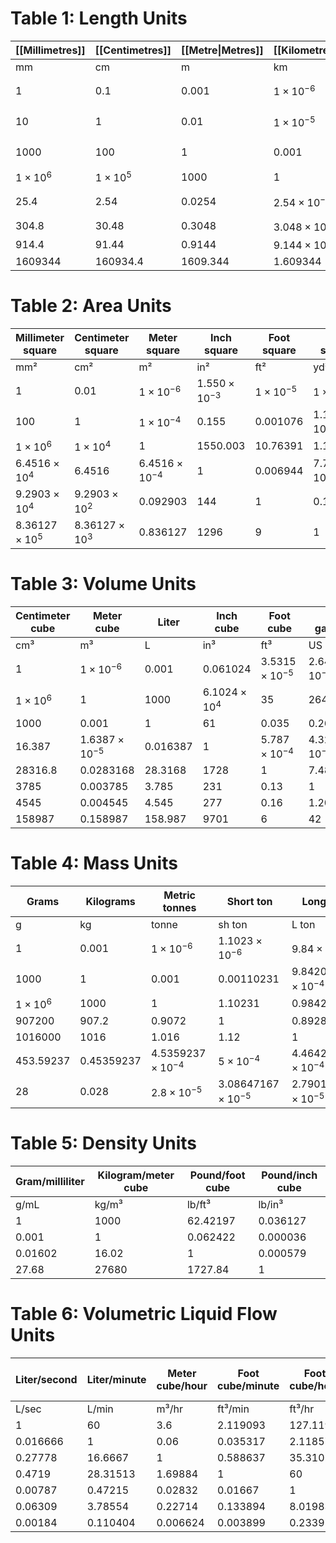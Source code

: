 # Table 1: Length Units
| [[Millimetres]] | [[Centimetres]] | [[Metre\|Metres]] | [[Kilometres]] | [[Inches]] | [[Feet]] | [[Yards]] | [[Miles]] |
| ---- | ---- | ---- | ---- | ---- | ---- | ---- | ---- |
| mm | cm | m | km | in | ft | yd | mi |
| $1$ | $0.1$ | $0.001$ | $1\times10^{-6}$ | $3.937\times10^{-2}$ | $3.281\times10^{-3}$ | $1.094\times10^{-3}$ | $6.21\times10^{-7}$ |
| $10$ | $1$ | $0.01$ | $1\times10^{-5}$ | $0.3937$ | $0.03281$ | $0.01094$ | $6.2137\times10^{-6}$ |
| $1000$ | $100$ | $1$ | $0.001$ | $39.37008$ | $3.28084$ | $1.093613$ | $6.213712\times10^{-4}$ |
| $1\times10^{6}$ | $1\times10^{5}$ | $1000$ | $1$ | $39370.0787$ | $3280.8399$ | $1093.6133$ | $0.621371$ |
| $25.4$ | $2.54$ | $0.0254$ | $2.54\times10^{-5}$ | $1$ | $0.08333$ | $0.02778$ | $1.5783\times10^{-5}$ |
| $304.8$ | $30.48$ | $0.3048$ | $3.048\times10^{-4}$ | $12$ | $1$ | $0.33333$ | $0.00018939$ |
| $914.4$ | $91.44$ | $0.9144$ | $9.144\times10^{-4}$ | $36$ | $3$ | $1$ | $0.00056818$ |
| $1609344$ | $160934.4$ | $1609.344$ | $1.609344$ | $63360$ | $5280$ | $1760$ | $1$ |
# Table 2: Area Units
| Millimeter square | Centimeter square | Meter square | Inch square | Foot square | Yard square |
|-------------------------|-------------------------|-------------------|-------------------|-------------------|-------------------|
| mm²                     | cm²                     | m²                | in²               | ft²               | yd²               |
| $1$                     | $0.01$                  | $1\times10^{-6}$  | $1.550\times10^{-3}$ | $1\times10^{-5}$   | $1\times10^{-6}$   |
| $100$                   | $1$                     | $1\times10^{-4}$  | $0.155$           | $0.001076$        | $1.196\times10^{-3}$ |
| $1\times10^{6}$         | $1\times10^{4}$         | $1$               | $1550.003$        | $10.76391$        | $1.19599$         |
| $6.4516\times10^{4}$    | $6.4516$                | $6.4516\times10^{-4}$ | $1$             | $0.006944$        | $7.716\times10^{-4}$ |
| $9.2903\times10^{4}$    | $9.2903\times10^{2}$    | $0.092903$        | $144$             | $1$               | $0.111111$        |
| $8.36127\times10^{5}$   | $8.36127\times10^{3}$   | $0.836127$        | $1296$            | $9$               | $1$               |
# Table 3: Volume Units
| Centimeter cube | Meter cube | Liter | Inch cube | Foot cube | US gallons | Imperial gallons | US barrel (oil) |
|-----------------------|-----------------|-----------|-----------------|-----------------|---------------------|-----------------------------|---------------------------|
| cm³                   | m³              | L         | in³             | ft³             | US gal              | Imp. gal                    | US brl                    |
| $1$                   | $1\times10^{-6}$| $0.001$   | $0.061024$      | $3.5315\times10^{-5}$ | $2.6417\times10^{-4}$ | $2.1997\times10^{-4}$ | $6.29\times10^{-6}$ |
| $1\times10^{6}$       | $1$             | $1000$    | $6.1024\times10^{4}$ | $35$          | $264$               | $220$                      | $6.29$                   |
| $1000$                | $0.001$         | $1$       | $61$            | $0.035$         | $0.264172$          | $0.219969$                 | $0.00629$                |
| $16.387$              | $1.6387\times10^{-5}$ | $0.016387$ | $1$       | $5.787\times10^{-4}$ | $4.329\times10^{-3}$ | $3.6047\times10^{-3}$ | $1.08\times10^{-4}$ |
| $28316.8$             | $0.0283168$     | $28.3168$ | $1728$          | $1$             | $7.48052$           | $6.22884$                 | $0.178107$              |
| $3785$                | $0.003785$      | $3.785$   | $231$           | $0.13$          | $1$                 | $0.832674$                 | $0.02381$               |
| $4545$                | $0.004545$      | $4.545$   | $277$           | $0.16$          | $1.20095$           | $1$                        | $0.028593$              |
| $158987$              | $0.158987$      | $158.987$ | $9701$          | $6$             | $42$                | $35$                       | $1$                      |
# Table 4: Mass Units
| Grams | Kilograms | Metric tonnes | Short ton | Long ton | Pounds | Ounces |
|-----------|----------------|-----------------------|--------------------|------------------|-------------|-------------|
| g         | kg             | tonne                 | sh ton             | L ton            | lb          | oz          |
| $1$       | $0.001$        | $1\times10^{-6}$      | $1.1023\times10^{-6}$ | $9.84\times10^{-7}$ | $0.00220462$ | $0.03527396$ |
| $1000$    | $1$            | $0.001$               | $0.00110231$       | $9.8420653\times10^{-4}$ | $2.20462$    | $35.27396$   |
| $1\times10^{6}$ | $1000$    | $1$                   | $1.10231$          | $0.98420653$     | $2204.62262$| $35273.9619$ |
| $907200$  | $907.2$        | $0.9072$              | $1$                | $0.89285714$     | $2000$      | $32000$      |
| $1016000$ | $1016$         | $1.016$               | $1.12$             | $1$              | $2240$      | $35840$      |
| $453.59237$ | $0.45359237$ | $4.5359237\times10^{-4}$ | $5\times10^{-4}$ | $4.46428571\times10^{-4}$ | $1$         | $16$         |
| $28$      | $0.028$        | $2.8\times10^{-5}$    | $3.08647167\times10^{-5}$ | $2.79017857\times10^{-5}$ | $0.0625$    | $1$          |
# Table 5: Density Units
| Gram/milliliter | Kilogram/meter cube | Pound/foot cube | Pound/inch cube |
|------------------------|-----------------------------|--------------------------|--------------------------|
| g/mL                   | kg/m³                       | lb/ft³                   | lb/in³                   |
| $1$                    | $1000$                      | $62.42197$               | $0.036127$               |
| $0.001$                | $1$                         | $0.062422$               | $0.000036$               |
| $0.01602$              | $16.02$                     | $1$                      | $0.000579$               |
| $27.68$                | $27680$                     | $1727.84$                | $1$                      |
# Table 6: Volumetric Liquid Flow Units
| Liter/second | Liter/minute | Meter cube/hour | Foot cube/minute | Foot cube/hour | US gallons/minute | US barrels (oil)/day |
|----------------------|----------------------|-------------------------|----------------------------|-------------------------|-----------------------------|---------------------------------|
| L/sec                | L/min                | m³/hr                   | ft³/min                    | ft³/hr                  | gal/min                     | US brl/d                         |
| $1$                  | $60$                 | $3.6$                   | $2.119093$                 | $127.1197$              | $15.85037$                  | $543.4783$                       |
| $0.016666$           | $1$                  | $0.06$                  | $0.035317$                 | $2.118577$              | $0.264162$                  | $9.057639$                       |
| $0.27778$            | $16.6667$            | $1$                     | $0.588637$                 | $35.3102$               | $4.40288$                   | $150.9661$                       |
| $0.4719$             | $28.31513$           | $1.69884$               | $1$                        | $60$                    | $7.48052$                   | $256.4674$                       |
| $0.00787$            | $0.47215$            | $0.02832$               | $0.01667$                  | $1$                     | $0.124689$                  | $4.275326$                       |
| $0.06309$            | $3.78554$            | $0.22714$               | $0.133894$                 | $8.01983$               | $1$                         | $34.28804$                       |
| $0.00184$            | $0.110404$           | $0.006624$              | $0.003899$                 | $0.2339$                | $0.029165$                  | $1$                              |